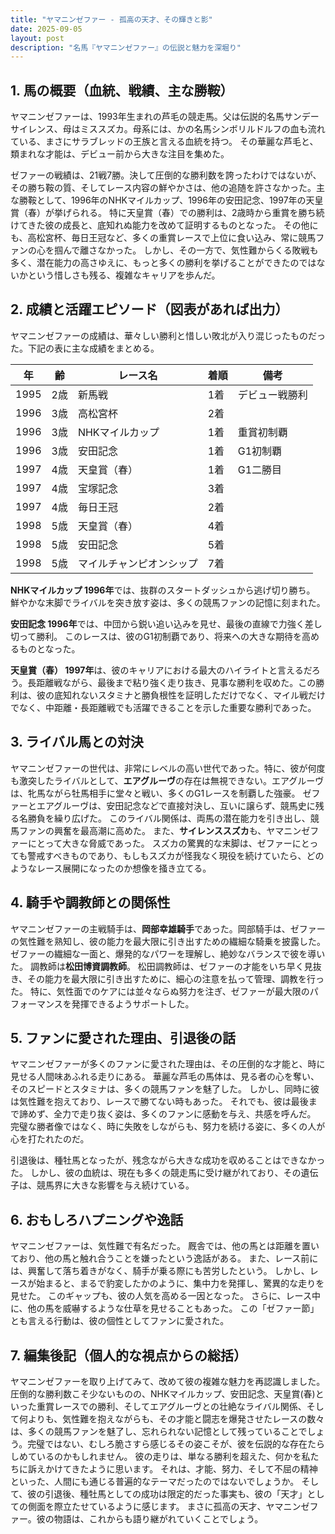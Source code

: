 ```yaml
---
title: "ヤマニンゼファー - 孤高の天才、その輝きと影"
date: 2025-09-05
layout: post
description: "名馬『ヤマニンゼファー』の伝説と魅力を深堀り"
---
```


## 1. 馬の概要（血統、戦績、主な勝鞍）

ヤマニンゼファーは、1993年生まれの芦毛の競走馬。父は伝説的名馬サンデーサイレンス、母はミススズカ。母系には、かの名馬シンボリルドルフの血も流れている、まさにサラブレッドの王族と言える血統を持つ。  その華麗な芦毛と、類まれな才能は、デビュー前から大きな注目を集めた。

ゼファーの戦績は、21戦7勝。決して圧倒的な勝利数を誇ったわけではないが、その勝ち鞍の質、そしてレース内容の鮮やかさは、他の追随を許さなかった。主な勝鞍として、1996年のNHKマイルカップ、1996年の安田記念、1997年の天皇賞（春）が挙げられる。  特に天皇賞（春）での勝利は、2歳時から重賞を勝ち続けてきた彼の成長と、底知れぬ能力を改めて証明するものとなった。  その他にも、高松宮杯、毎日王冠など、多くの重賞レースで上位に食い込み、常に競馬ファンの心を掴んで離さなかった。  しかし、その一方で、気性難からくる敗戦も多く、潜在能力の高さゆえに、もっと多くの勝利を挙げることができたのではないかという惜しさも残る、複雑なキャリアを歩んだ。


## 2. 成績と活躍エピソード（図表があれば出力）

ヤマニンゼファーの成績は、華々しい勝利と惜しい敗北が入り混じったものだった。下記の表に主な成績をまとめる。

| 年 | 齢 | レース名 | 着順 | 備考 |
|---|---|---|---|---|
| 1995 | 2歳 | 新馬戦 | 1着 | デビュー戦勝利 |
| 1996 | 3歳 | 高松宮杯 | 2着 |  |
| 1996 | 3歳 | NHKマイルカップ | 1着 | 重賞初制覇 |
| 1996 | 3歳 | 安田記念 | 1着 | G1初制覇 |
| 1997 | 4歳 | 天皇賞（春） | 1着 | G1二勝目 |
| 1997 | 4歳 | 宝塚記念 | 3着 | |
| 1997 | 4歳 | 毎日王冠 | 2着 | |
| 1998 | 5歳 | 天皇賞（春） | 4着 |  |
| 1998 | 5歳 | 安田記念 | 5着 |  |
| 1998 | 5歳 | マイルチャンピオンシップ | 7着 |  |


**NHKマイルカップ 1996年**では、抜群のスタートダッシュから逃げ切り勝ち。  鮮やかな末脚でライバルを突き放す姿は、多くの競馬ファンの記憶に刻まれた。

**安田記念 1996年**では、中団から鋭い追い込みを見せ、最後の直線で力強く差し切って勝利。  このレースは、彼のG1初制覇であり、将来への大きな期待を高めるものとなった。

**天皇賞（春） 1997年**は、彼のキャリアにおける最大のハイライトと言えるだろう。長距離戦ながら、最後まで粘り強く走り抜き、見事な勝利を収めた。この勝利は、彼の底知れないスタミナと勝負根性を証明しただけでなく、マイル戦だけでなく、中距離・長距離戦でも活躍できることを示した重要な勝利であった。


## 3. ライバル馬との対決

ヤマニンゼファーの世代は、非常にレベルの高い世代であった。特に、彼が何度も激突したライバルとして、**エアグルーヴ**の存在は無視できない。エアグルーヴは、牝馬ながら牡馬相手に堂々と戦い、多くのG1レースを制覇した強豪。  ゼファーとエアグルーヴは、安田記念などで直接対決し、互いに譲らず、競馬史に残る名勝負を繰り広げた。  このライバル関係は、両馬の潜在能力を引き出し、競馬ファンの興奮を最高潮に高めた。  また、**サイレンススズカ**も、ヤマニンゼファーにとって大きな脅威であった。  スズカの驚異的な末脚は、ゼファーにとっても警戒すべきものであり、もしもスズカが怪我なく現役を続けていたら、どのようなレース展開になったのか想像を掻き立てる。


## 4. 騎手や調教師との関係性

ヤマニンゼファーの主戦騎手は、**岡部幸雄騎手**であった。岡部騎手は、ゼファーの気性難を熟知し、彼の能力を最大限に引き出すための繊細な騎乗を披露した。  ゼファーの繊細な一面と、爆発的なパワーを理解し、絶妙なバランスで彼を導いた。  調教師は**松田博資調教師**。  松田調教師は、ゼファーの才能をいち早く見抜き、その能力を最大限に引き出すために、細心の注意を払って管理、調教を行った。  特に、気性面でのケアには並々ならぬ努力を注ぎ、ゼファーが最大限のパフォーマンスを発揮できるようサポートした。


## 5. ファンに愛された理由、引退後の話

ヤマニンゼファーが多くのファンに愛された理由は、その圧倒的な才能と、時に見せる人間味あふれる走りにある。  華麗な芦毛の馬体は、見る者の心を奪い、そのスピードとスタミナは、多くの競馬ファンを魅了した。  しかし、同時に彼は気性難を抱えており、レースで勝てない時もあった。  それでも、彼は最後まで諦めず、全力で走り抜く姿は、多くのファンに感動を与え、共感を呼んだ。  完璧な勝者像ではなく、時に失敗をしながらも、努力を続ける姿に、多くの人が心を打たれたのだ。

引退後は、種牡馬となったが、残念ながら大きな成功を収めることはできなかった。  しかし、彼の血統は、現在も多くの競走馬に受け継がれており、その遺伝子は、競馬界に大きな影響を与え続けている。


## 6. おもしろハプニングや逸話

ヤマニンゼファーは、気性難で有名だった。  厩舎では、他の馬とは距離を置いており、他の馬と触れ合うことを嫌ったという逸話がある。  また、レース前には、興奮して落ち着きがなく、騎手が乗る際にも苦労したという。  しかし、レースが始まると、まるで豹変したかのように、集中力を発揮し、驚異的な走りを見せた。  このギャップも、彼の人気を高める一因となった。  さらに、レース中に、他の馬を威嚇するような仕草を見せることもあった。  この「ゼファー節」とも言える行動は、彼の個性としてファンに愛された。


## 7. 編集後記（個人的な視点からの総括）

ヤマニンゼファーを取り上げてみて、改めて彼の複雑な魅力を再認識しました。  圧倒的な勝利数こそ少ないものの、NHKマイルカップ、安田記念、天皇賞(春)といった重賞レースでの勝利、そしてエアグルーヴとの壮絶なライバル関係、そして何よりも、気性難を抱えながらも、その才能と闘志を爆発させたレースの数々は、多くの競馬ファンを魅了し、忘れられない記憶として残っていることでしょう。完璧ではない、むしろ脆さすら感じるその姿こそが、彼を伝説的な存在たらしめているのかもしれません。  彼の走りは、単なる勝利を超えた、何かを私たちに訴えかけてきたように思います。  それは、才能、努力、そして不屈の精神といった、人間にも通じる普遍的なテーマだったのではないでしょうか。  そして、彼の引退後、種牡馬としての成功は限定的だった事実も、彼の「天才」としての側面を際立たせているように感じます。  まさに孤高の天才、ヤマニンゼファー。彼の物語は、これからも語り継がれていくことでしょう。
